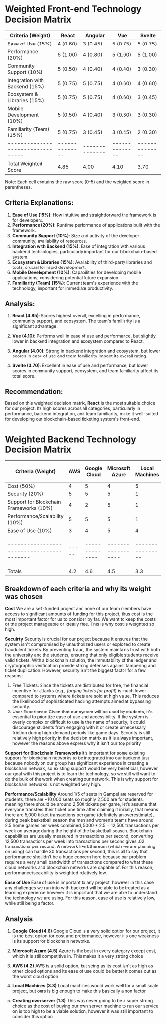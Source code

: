# Weighted Front-end Technology Decision Matrix

| Criteria (Weight)               | React        | Angular      | Vue          | Svelte       |
|---------------------------------|--------------|--------------|--------------|--------------|
| Ease of Use (15%)               | 4 (0.60)     | 3 (0.45)     | 5 (0.75)     | 5 (0.75)     |
| Performance (20%)               | 5 (1.00)     | 4 (0.80)     | 5 (1.00)     | 5 (1.00)     |
| Community Support (10%)         | 5 (0.50)     | 4 (0.40)     | 4 (0.40)     | 3 (0.30)     |
| Integration with Backend (15%)  | 5 (0.75)     | 5 (0.75)     | 4 (0.60)     | 4 (0.60)     |
| Ecosystem & Libraries (15%)     | 5 (0.75)     | 5 (0.75)     | 4 (0.60)     | 3 (0.45)     |
| Mobile Development (10%)        | 5 (0.50)     | 4 (0.40)     | 3 (0.30)     | 3 (0.30)     |
| Familiarity (Team) (15%)        | 5 (0.75)     | 3 (0.45)     | 3 (0.45)     | 2 (0.30)     |
|---------------------------------|--------------|--------------|--------------|--------------|
| Total Weighted Score            | 4.85         | 4.00         | 4.10         | 3.70         |

Note: Each cell contains the raw score (0-5) and the weighted score in parentheses.

## Criteria Explanations:

1. **Ease of Use (15%)**: How intuitive and straightforward the framework is for developers.
2. **Performance (20%)**: Runtime performance of applications built with the framework.
3. **Community Support (10%)**: Size and activity of the developer community, availability of resources.
4. **Integration with Backend (15%)**: Ease of integration with various backend technologies, particularly important for our blockchain-based system.
5. **Ecosystem & Libraries (15%)**: Availability of third-party libraries and tools, crucial for rapid development.
6. **Mobile Development (10%)**: Capabilities for developing mobile applications, considering potential future expansion.
7. **Familiarity (Team) (15%)**: Current team's experience with the technology, important for immediate productivity.

## Analysis:

1. **React (4.85)**: Scores highest overall, excelling in performance, community support, and ecosystem. The team's familiarity is a significant advantage.

2. **Vue (4.10)**: Performs well in ease of use and performance, but slightly lower in backend integration and ecosystem compared to React.

3. **Angular (4.00)**: Strong in backend integration and ecosystem, but lower scores in ease of use and team familiarity impact its overall rating.

4. **Svelte (3.70)**: Excellent in ease of use and performance, but lower scores in community support, ecosystem, and team familiarity affect its total score.

## Recommendation:
Based on this weighted decision matrix, **React** is the most suitable choice for our project. Its high scores across all categories, particularly in performance, backend integration, and team familiarity, make it well-suited for developing our blockchain-based ticketing system's front-end.


# Weighted Backend Technology Decision Matrix

| Criteria (Weight)                       | AWS | Google Cloud | Microsoft Azure  | Local Machines | Creating own server       |
|-----------------------------------------|-----|--------------|------------------|----------------|---------------------------|
| Cost (50%)                              | 4   | 5            | 4                | 5              | 1                         |
| Security (20%)                          | 5   | 5            | 5                | 1              | 1                         |
| Support for Blockchain Frameworks (10%) | 4   | 2            | 5                | 1              | 1                         |
| Performance/Scalability (10%)           | 5   | 5            | 5                | 1              | 4                         |
| Ease of Use (10%)                       | 3   | 4            | 5                | 4              | 1                         |
|-----------------------------------------|-----|--------------|------------------|----------------|---------------------------|
| Totals                                  | 4.2 | 4.6          | 4.5              | 3.3            | 1.3                       |

## Breakdown of each criteria and why its weight was chosen
**Cost**
We are a self-funded project and none of our team members have access to significant amounts of funding for this project, thus cost is the most important factor for us to consider by far. We want to keep the costs of the project manageable or ideally free. This is why cost is weighted so high.

**Secuirty**
Security is crucial for our project because it ensures that the system isn't compromised by unauthorized users or exploited to create fraudulent tickets. By preventing fraud, the system maintains trust with both the university and the students, ensuring that only eligible students receive valid tickets. With a blockchain solution, the immutability of the ledger and cryptographic verification provide strong defenses against tampering and ticket duplication.
However, security isn't the biggest factor for a few reasons:
1.	Free Tickets: Since the tickets are distributed for free, the financial incentive for attacks (*e.g., forging tickets for profit*) is much lower compared to systems where tickets are sold at high value. This reduces the likelihood of sophisticated hacking attempts aimed at bypassing security.
2.	User Experience: Given that our system will be used by students, it's essential to prioritize ease of use and accessibility. If the system is overly complex or difficult to use in the name of security, it could discourage students from engaging with it or create unnecessary friction during high-demand periods like game days.
Security is still relatively high priority in the decision matrix as it is always important, however the reasons above express why it isn't our top priority

**Support for Blockchain Frameworks**
It’s important for some existing support for blockchain networks to be integrated into our backend just because nobody on our group has significant experience in creating a blockchain network, so existing support would be very beneficial, however our goal with this project is to learn the technology, so we still will want to do the bulk of the work when creating our network. This is why support for blockchain networks is not weighted very high.

**Performance/Scalability**
Around 1/5 of seats in Gampel are reserved for students, there are ~10,000 seats so roughly 2,500 are for students, meaning there should be around 2,500 tickets per game, let’s assume that everyone transfers their ticket one time after claiming it initially, that means there are 5,000 ticket transactions per game (definitely an overestimate), during peak basketball season the men and women’s teams have around 2.5 home games per week combined, 5000 * 2.5 = 12,500 transactions per week on average during the height of the basketball season. 
Blockchain capabilities are usually measured in transactions per second, converting 12,500 transactions per week into transactions per second gives .02 transactions per second, A network like Ethereum (which we are planning on using) can handle 30 transactions per second, this is all to say that performance shouldn’t be a huge concern here because our problem requires a very small bandwidth of transactions compared to what these cloud networks and blockchain networks are capable of. For this reason, performance/scalability is weighted relatively low.

**Ease of Use**
Ease of use is important to any project, however in this case any challenges we run into with backend will be able to be treated as a learning experience however it is important that we are able to understand the technology we are using. For this reason, ease of use is relatively low, while still being a factor.

## Analysis
1. **Google Cloud (4.6)** Google Cloud is a very solid option for our project, it is the best option for cost and preformance, however it's one weakness is its support for blockchain networks.

2. **Microsoft Azure (4.5)** Azure is the best in every category except cost, which it is still competitive in. This makes it a very strong choice

3. **AWS (4.2)** AWS is a solid option, but seing as its cost isn't as high as other cloud options and its ease of use could be better it comes out as the worst cloud option

4. **Local Machines (3.3)** Local machines would work well for a small scale project, but ours is big enough to make this basically a non factor

5. **Creating own server (1.3)** This was never going to be a super strong choice as the cost of buying our own server machine to run our service on is too high to be a viable solution, however it was still important to consider this option